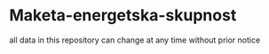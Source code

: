 # Maketa-energetska-skupnost


all data in this repository can change at any time without prior notice
